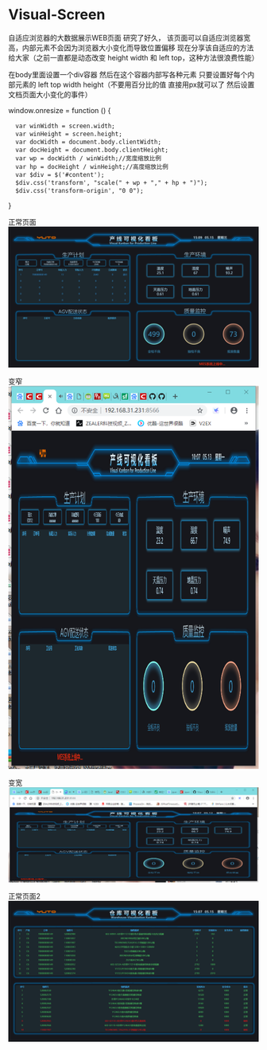 # Visual-Screen
自适应浏览器的大数据展示WEB页面 研究了好久，
该页面可以自适应浏览器宽高，内部元素不会因为浏览器大小变化而导致位置偏移
现在分享该自适应的方法给大家（之前一直都是动态改变 height width 和 left top，这种方法很浪费性能）

在body里面设置一个div容器  然后在这个容器内部写各种元素
只要设置好每个内部元素的 left top width height（不要用百分比的值  直接用px就可以了  然后设置文档页面大小变化的事件）

window.onresize = function () {

      var winWidth = screen.width;
      var winHeight = screen.height;
      var docWidth = document.body.clientWidth;
      var docHeight = document.body.clientHeight;
      var wp = docWidth / winWidth;//宽度缩放比例
      var hp = docHeight / winHeight;//高度缩放比例
      var $div = $('#content');    
      $div.css('transform', "scale(" + wp + "," + hp + ")");
      $div.css('transform-origin', "0 0");  
      
}  

正常页面  
![正常页面](https://github.com/ZJ69719496/Visual-Screen/blob/master/s1.png)  
  
变窄  
![变窄](https://github.com/ZJ69719496/Visual-Screen/blob/master/z.png)  
  
变宽  
![变宽](https://github.com/ZJ69719496/Visual-Screen/blob/master/k.png)  

正常页面2  
![正常页面2](https://github.com/ZJ69719496/Visual-Screen/blob/master/s2.png)  
